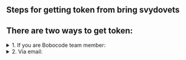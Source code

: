 ## Steps for getting token from bring svydovets

## There are two ways to get token:

<details>
<summary> 1. If you are Bobocode team member: </summary> 

a. Go to Slack Java Ultimate 2022 workspace     
b. Choose yourself, and send to yourself this message    
```
bring-svydovets-token
```
![Screenshot 2022-08-05 234421](https://user-images.githubusercontent.com/55089853/183160218-3c740076-c799-4ce1-86fb-981062a05bd1.png)
![Screenshot 2022-08-05 234506](https://user-images.githubusercontent.com/55089853/183161808-adfaa554-1489-4537-9da4-582c2c5fef7f.png)
</details>

<details>
<summary> 2. Via email: </summary> 

Send an email on:

```
bring.svydovets.team@gmail.com
```
  
Title:
```
Provide me bring token
```
Body:
```
bring-svydovets-token
```
![Screenshot 2022-08-06 011347](https://user-images.githubusercontent.com/55089853/183218300-a2d2c65f-f909-4c9d-ab54-9006e6e33077.png)
  
and in one minute you will get required tocken. If in one minute you will not get an email with a response, please, check spam box.

</details>

